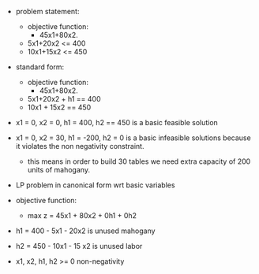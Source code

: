 - problem statement:
    - objective function:
        - 45x1+80x2.
    - 5x1+20x2 <= 400
    - 10x1+15x2 <= 450
- standard form:
    - objective function:
        - 45x1+80x2.
    - 5x1+20x2 + h1 == 400
    - 10x1 + 15x2 == 450

- x1 = 0, x2 = 0, h1 = 400, h2 == 450 is a basic feasible solution
- x1 = 0, x2 = 30, h1 = -200, h2 = 0 is a basic infeasible solutions because it violates the non negativity constraint.
    - this means in order to build 30 tables we need extra capacity of 200 units of mahogany.

- LP problem in canonical form wrt basic variables
- objective function:
    - max z = 45x1 + 80x2 + 0h1 + 0h2
- h1 = 400 - 5x1 - 20x2 is unused mahogany
- h2 = 450 - 10x1 - 15 x2 is unused labor
- x1, x2, h1, h2 >= 0 non-negativity
